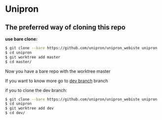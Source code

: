 # Unipron

## The preferred way of cloning this repo

**use bare clone:**

```bash
$ git clone --bare https://github.com/unipron/unipron_webiste unipron
$ cd unipron
$ git worktree add master
$ cd master/
```

Now you have a bare repo with the worktree master

If you want to know more go to [dev branch](https://github.com/unipron/unipron_webiste/tree/dev) branch

if you to clone the dev branch:

```bash
$ git clone --bare https://github.com/unipron/unipron_webiste unipron
$ cd unipron
$ git worktree add dev
$ cd dev/
```
